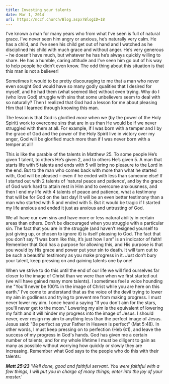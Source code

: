 ```yaml
---
title: Investing your talents
date: Mar 1, 2014
url: https://nccf.church/Blog.aspx?BlogID=18
---
```


I’ve known a man for many years who from what I’ve seen is full of natural grace. I’ve never seen him angry or anxious, he’s naturally very calm. He has a child, and I’ve seen his child get out of hand and I watched as he disciplined his child with much grace and without anger. He’s very generous – he doesn’t have much, but whatever he has he’s always quickly willing to share. He has a humble, caring attitude and I’ve seen him go out of his way to help people he didn’t even know. The odd thing about this situation is that this man is not a believer!

Sometimes it would to be pretty discouraging to me that a man who never even sought God would have so many godly qualities that I desired for myself, and he had them (what seemed like) without even trying. Why do I (who love God) struggle with sins that some unbelievers seem to deal with so naturally? Then I realized that God had a lesson for me about pleasing Him that I learned through knowing this man.

The lesson is that God is glorified *more* when we (by the power of the Holy Spirit) work to overcome sins that are in us than He would be if we never struggled with them at all. For example, if I was born with a temper and I by the grace of God and the power of the Holy Spirit live in victory over my anger, God will be glorified much more than if I was never born with a temper at all!

This is like the parable of the talents in Matthew 25. To some people He’s given 1 talent, to others He’s given 2, and to others He’s given 5. A man that starts life with 5 talents and ends with 5 will bring no pleasure to the Lord in the end. But to the man who comes back with more than what he started with, God will be pleased – even if he ended with less than someone else! If I started out with 2 talents of ‘natural peace and patience’, and by the grace of God work hard to attain rest in Him and to overcome anxiousness, and then I end my life with 4 talents of peace and patience, what a testimony that will be for God on the last day! It will be an even better testimony than a man who started with 5 and ended with 5. But it would be tragic if I started my life anxious and ended it just as anxious and untrusting of God.

We all have our own sins and have more or less natural ability in certain areas than others. Don’t be discouraged when you struggle with a particular sin. The fact that you are in the struggle (and haven’t resigned yourself to just giving up, or chosen to ignore it) is itself pleasing to God. The fact that you don’t say “I was born like this, it’s just how I am” is an indicator of faith! Remember that God has a purpose for allowing this, and His purpose is that you would by His grace and power put your sin to death. It will turn out to be such a beautiful testimony as you make progress in it. Just don’t bury your talent, keep pressing on and gaining talents one by one!

When we strive to do this until the end of our life we will find ourselves far closer to the image of Christ than we were than when we first started out (we will have gained many more talents). I sometimes feel a voice hounding me "You'll never be 100% in the image of Christ while you are here on this earth." I've come to understand that as the voice of the devil trying to lower my aim in godliness and trying to prevent me from making progress. I must never lower my aim. I once heard a saying "If you don't aim for the stars, you'll never get to the moon." Lowering my aim is the equivalent of lowering my faith and it will hinder my progress into the image of Jesus. I should never, ever resign my aim to anything less than the perfect image of Jesus. Jesus said: "Be perfect as your Father in Heaven is perfect” (Mat 5:48). In other words, I must keep pressing on to perfection (Heb 6:1), and leave the success of my progress in God's hands. God has given me a certain number of talents, and for my whole lifetime I must be diligent to gain as many as possible without worrying how quickly or slowly they are increasing. Remember what God says to the people who do this with their talents:

***Matt 25:23** 'Well done, good and faithful servant. You were faithful with a few things, I will put you in charge of many things; enter into the joy of your master.'*
